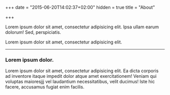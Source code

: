 +++
date = "2015-06-20T14:02:37+02:00"
hidden = true
title = "About"

+++


Lorem ipsum dolor sit amet, consectetur adipisicing elit. Ipsa ullam earum dolorum! Sed, perspiciatis.

Lorem ipsum dolor sit amet, consectetur adipisicing elit.

<hr>

### Lorem ipsum dolor.

Lorem ipsum dolor sit amet, consectetur adipisicing elit. Ea dicta corporis ad inventore itaque impedit dolor atque amet exercitationem! Veniam qui voluptas maioresjjj vel laudantium necessitatibus, velit ducimus! Iste hic facere, accusamus fugiat enim facilis.